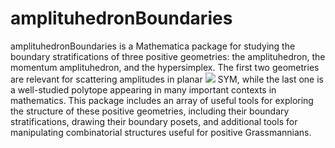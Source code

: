 # amplituhedronBoundaries

amplituhedronBoundaries is a Mathematica package for studying the boundary stratifications of three positive geometries: the amplituhedron, the momentum amplituhedron, and the hypersimplex. The first two geometries are relevant for scattering amplitudes in planar <img src="https://latex.codecogs.com/gif.latex?\mathcal{N}=4"/> SYM, while the last one is a well-studied polytope appearing in many important contexts in mathematics. This package includes an array of useful tools for exploring the structure of these positive geometries, including their boundary stratifications, drawing their boundary posets, and additional tools for manipulating combinatorial structures useful for positive Grassmannians.
